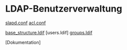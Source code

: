 # LDAP-Benutzerverwaltung
[slapd.conf]()
[acl.conf]()

[base_structure.ldif]()
[users.ldif]
[groups.ldif]()

[Dokumentation]
